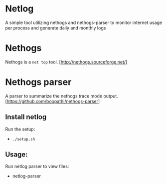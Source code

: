# Netlog

A simple tool utilizing nethogs and nethogs-parser to monitor internet usage per process and generate daily and monthly logs

# Nethogs

Nethogs is a `net top` tool. [http://nethogs.sourceforge.net/]

# Nethogs parser

A parser to summarize the nethogs trace mode output. [https://github.com/boopathi/nethogs-parser]

## Install netlog

Run the setup:
- `./setup.sh`

## Usage:

Run netlog parser to view files:
- netlog-parser

